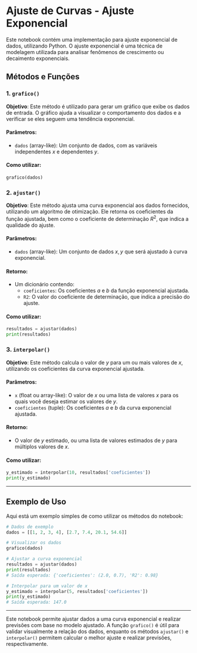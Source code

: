 # Ajuste de Curvas - Ajuste Exponencial

Este notebook contém uma implementação para ajuste exponencial de dados, utilizando Python. O ajuste exponencial é uma técnica de modelagem utilizada para analisar fenômenos de crescimento ou decaimento exponenciais.

## Métodos e Funções

### 1. `grafico()`

**Objetivo**: Este método é utilizado para gerar um gráfico que exibe os dados de entrada. O gráfico ajuda a visualizar o comportamento dos dados e a verificar se eles seguem uma tendência exponencial.

#### Parâmetros:
- `dados` (array-like): Um conjunto de dados, com as variáveis independentes $x$ e dependentes $y$.

#### Como utilizar:
```python
grafico(dados)
```

### 2. `ajustar()`

**Objetivo**: Este método ajusta uma curva exponencial aos dados fornecidos, utilizando um algoritmo de otimização. Ele retorna os coeficientes da função ajustada, bem como o coeficiente de determinação $R^2$, que indica a qualidade do ajuste.

#### Parâmetros:
- `dados` (array-like): Um conjunto de dados $x, y$ que será ajustado à curva exponencial.

#### Retorno:
- Um dicionário contendo:
  - `coeficientes`: Os coeficientes $a$ e $b$ da função exponencial ajustada.
  - `R2`: O valor do coeficiente de determinação, que indica a precisão do ajuste.

#### Como utilizar:
```python
resultados = ajustar(dados)
print(resultados)
```

### 3. `interpolar()`

**Objetivo**: Este método calcula o valor de $y$ para um ou mais valores de $x$, utilizando os coeficientes da curva exponencial ajustada.

#### Parâmetros:
- `x` (float ou array-like): O valor de $x$ ou uma lista de valores $x$ para os quais você deseja estimar os valores de $y$.
- `coeficientes` (tuple): Os coeficientes $a$ e $b$ da curva exponencial ajustada.

#### Retorno:
- O valor de $y$ estimado, ou uma lista de valores estimados de $y$ para múltiplos valores de $x$.

#### Como utilizar:
```python
y_estimado = interpolar(10, resultados['coeficientes'])
print(y_estimado)
```

---

## Exemplo de Uso

Aqui está um exemplo simples de como utilizar os métodos do notebook:

```python
# Dados de exemplo
dados = [[1, 2, 3, 4], [2.7, 7.4, 20.1, 54.6]]

# Visualizar os dados
grafico(dados)

# Ajustar a curva exponencial
resultados = ajustar(dados)
print(resultados)
# Saída esperada: {'coeficientes': (2.0, 0.7), 'R2': 0.98}

# Interpolar para um valor de x
y_estimado = interpolar(5, resultados['coeficientes'])
print(y_estimado)
# Saída esperada: 147.0
```

---

Este notebook permite ajustar dados a uma curva exponencial e realizar previsões com base no modelo ajustado. A função `grafico()` é útil para validar visualmente a relação dos dados, enquanto os métodos `ajustar()` e `interpolar()` permitem calcular o melhor ajuste e realizar previsões, respectivamente.

